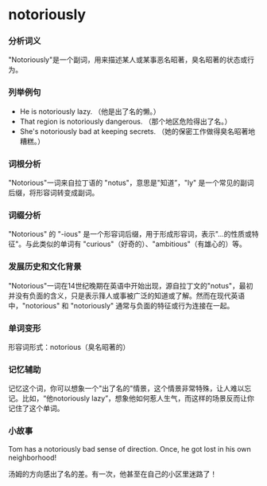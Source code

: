 # notoriously

### 分析词义

  

"Notoriously"是一个副词，用来描述某人或某事恶名昭著，臭名昭著的状态或行为。

  

### 列举例句

  

*   He is notoriously lazy. （他是出了名的懒。）
*   That region is notoriously dangerous. （那个地区危险得出了名。）
*   She's notoriously bad at keeping secrets. （她的保密工作做得臭名昭著地糟糕。）

  

### 词根分析

  

"Notorious"一词来自拉丁语的 "notus"，意思是"知道”，"ly" 是一个常见的副词后缀，将形容词转变成副词。

  

### 词缀分析

  

"Notorious" 的 "-ious" 是一个形容词后缀，用于形成形容词，表示"...的性质或特征"。与此类似的单词有 "curious"（好奇的）、"ambitious"（有雄心的）等。

  

### 发展历史和文化背景

  

"Notorious"一词在14世纪晚期在英语中开始出现，源自拉丁文的"notus"，最初并没有负面的含义，只是表示箨人或事被广泛的知道或了解。然而在现代英语中，"notorious" 和 "notoriously" 通常与负面的特征或行为连接在一起。

  

### 单词变形

  

形容词形式：notorious（臭名昭著的）

  

### 记忆辅助

  

记忆这个词，你可以想象一个"出了名的"情景，这个情景非常特殊，让人难以忘记。比如，“他notoriously lazy”，想象他如何惹人生气，而这样的场景反而让你记住了这个单词。

  

### 小故事

  

Tom has a notoriously bad sense of direction. Once, he got lost in his own neighborhood!

  

汤姆的方向感出了名的差。有一次，他甚至在自己的小区里迷路了！
